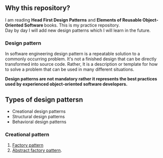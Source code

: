 ## Why this repository?
I am reading <b>Head First Design Patterns</b> and <b> Elements of Reusable Object-Oriented Software </b> books. This is my practice repository. <br/>
Day by day I will add new design patterns which I will learn in the future.

### Design pattern
In software engineering design pattern is a repeatable solution to a commonly occurring problem. 
It's not a finished design that can be directly transformed into source code. 
Rather, It is a description or template for how to solve a problem that can be used in many different situations.

<strong> Design patterns are not mandatory rather it represents the best practices used by experienced object-oriented software developers.</strong>

## Types of design pattersn
* Creational design patterns
* Structural design patterns
* Behavioral design patterns

### Creational pattern
1. [Factory pattern](https://github.com/ashraf789/Software-design-patterns/tree/master/src/factory)
2. [Abstract factory pattern](https://github.com/ashraf789/Software-design-patterns/tree/master/src/abstractFactory).
